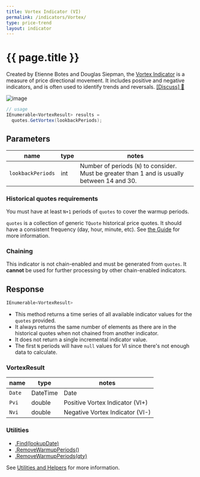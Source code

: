 ```yaml
---
title: Vortex Indicator (VI)
permalink: /indicators/Vortex/
type: price-trend
layout: indicator
---
```


# {{ page.title }}

Created by Etienne Botes and Douglas Siepman, the [Vortex Indicator](https://en.wikipedia.org/wiki/Vortex_indicator) is a measure of price directional movement.  It includes positive and negative indicators, and is often used to identify trends and reversals.
[[Discuss] :speech_balloon:]({{site.github.repository_url}}/discussions/339 "Community discussion about this indicator")

![image]({{site.baseurl}}/assets/charts/Vortex.png)

```csharp
// usage
IEnumerable<VortexResult> results =
  quotes.GetVortex(lookbackPeriods);
```

## Parameters

| name | type | notes
| -- |-- |--
| `lookbackPeriods` | int | Number of periods (`N`) to consider.  Must be greater than 1 and is usually between 14 and 30.

### Historical quotes requirements

You must have at least `N+1` periods of `quotes` to cover the warmup periods.

`quotes` is a collection of generic `TQuote` historical price quotes.  It should have a consistent frequency (day, hour, minute, etc).  See [the Guide]({{site.baseurl}}/guide/#historical-quotes) for more information.

### Chaining

This indicator is not chain-enabled and must be generated from `quotes`.  It **cannot** be used for further processing by other chain-enabled indicators.

## Response

```csharp
IEnumerable<VortexResult>
```

- This method returns a time series of all available indicator values for the `quotes` provided.
- It always returns the same number of elements as there are in the historical quotes when not chained from another indicator.
- It does not return a single incremental indicator value.
- The first `N` periods will have `null` values for VI since there's not enough data to calculate.

### VortexResult

| name | type | notes
| -- |-- |--
| `Date` | DateTime | Date
| `Pvi` | double | Positive Vortex Indicator (VI+)
| `Nvi` | double | Negative Vortex Indicator (VI-)

### Utilities

- [.Find(lookupDate)]({{site.baseurl}}/utilities#find-indicator-result-by-date)
- [.RemoveWarmupPeriods()]({{site.baseurl}}/utilities#remove-warmup-periods)
- [.RemoveWarmupPeriods(qty)]({{site.baseurl}}/utilities#remove-warmup-periods)

See [Utilities and Helpers]({{site.baseurl}}/utilities#utilities-for-indicator-results) for more information.

